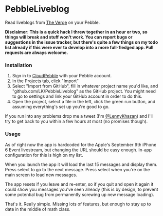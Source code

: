 # PebbleLiveblog

Read liveblogs from [The Verge](https://theverge.com) on your Pebble.

**Disclaimer: This is a quick hack I threw together in an hour or two, so things will break and stuff won't work. You can report bugs or suggestions in the issue tracker, but there's quite a few things on my todo list already if this were ever to develop into a more full-fledged app. Pull requests are always welcome.**

### Installation

1. Sign in to [CloudPebble](http://cloudpebble.com) with your Pebble account.
2. In the Projects tab, click "Import"
3. Select "Import from GitHub", fill in whatever project name you'd like, and "github.com/LK/PebbleLiveblog" as the GitHub project. You might need to go to settings and link your GitHub account in order to do this.
4. Open the project, select a file in the left, click the green run button, and assuming everything's set up you're good to go.

If you run into any problems drop me a tweet (I'm [@LennyKhazan](https://twitter.com/LennyKhazan)) and I'll try to get back to you within a few hours at most (no promises though).

### Usage

As of right now the app is hardcoded for the Apple's September 9th iPhone 6 Event livestream, but changing the URL should be easy enough. In-app configuration for this is high on my list.

When you launch the app it will load the last 15 messages and display them. Press select to go to the next message. Press select when you're on the main screen to load new messages.

The app resets if you leave and re-enter, so if you quit and open it again it could show you messages you've seen already (this is by design, to prevent some potential bug from permanently screwing up new message loading).

That's it. Really simple. Missing lots of features, but enough to stay up to date in the middle of math class.

